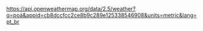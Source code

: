 

https://api.openweathermap.org/data/2.5/weather?q=poá&appid=cb8dccfcc2ce8b9c289e125338546908&units=metric&lang=pt_br